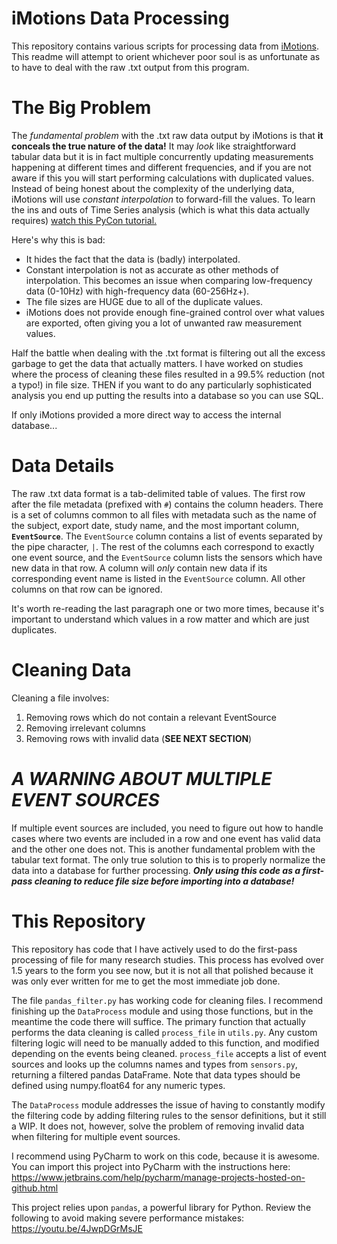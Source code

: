 # iMotions Data Processing

This repository contains various scripts for processing data from [iMotions](https://imotions.com).
This readme will attempt to orient whichever poor soul is as unfortunate as to
have to deal with the raw .txt output from this program.

# The Big Problem
The *fundamental problem* with the .txt raw data output by iMotions is 
that **it conceals the true nature of the data!** It may *look* like
straightforward tabular data but it is in fact multiple concurrently updating measurements
happening at different times and different frequencies, and if you are not aware
if this you will start performing calculations with duplicated values. Instead of
being honest about the complexity of the underlying data, iMotions will use *constant interpolation* 
to forward-fill the values. To learn the ins and outs of Time Series analysis (which is what this data 
actually requires) [watch this PyCon tutorial.](https://youtu.be/zmfe2RaX-14)

Here's why this is bad:
* It hides the fact that the data is (badly) interpolated.
* Constant interpolation is not as accurate as other methods of interpolation. This becomes an issue when 
comparing low-frequency data (0-10Hz) with high-frequency data (60-256Hz+).
* The file sizes are HUGE due to all of the duplicate values.
* iMotions does not provide enough fine-grained control over what values are exported, often giving you a lot
of unwanted raw measurement values.

Half the battle when dealing with the .txt format is filtering out all the excess garbage to get
the data that actually matters. I have worked on studies where the process of cleaning these files
resulted in a 99.5% reduction (not a typo!) in file size. THEN if you want to do any particularly sophisticated
analysis you end up putting the results into a database so you can use SQL. 

If only iMotions provided a more direct way to access the internal database...

# Data Details
The raw .txt data format is a tab-delimited table of values. The first row after the file metadata (prefixed with `#`) 
contains the column headers. There is a set of columns common to all files with metadata such as the name of the 
subject, export date, study name, and the most important column, **`EventSource`**. The `EventSource` column contains a
list of events separated by the pipe character, `|`. The rest of the columns each correspond to exactly one event source,
and the `EventSource` column lists the sensors which have new data in that row. A column will *only* contain new
data if its corresponding event name is listed in the `EventSource` column. All other columns on that row can be ignored.

It's worth re-reading the last paragraph one or two more times, because it's important to understand which values in a
row matter and which are just duplicates.

# Cleaning Data
Cleaning a file involves:
 1. Removing rows which do not contain a relevant EventSource
 2. Removing irrelevant columns
 3. Removing rows with invalid data (**SEE NEXT SECTION**)

# **_A WARNING ABOUT MULTIPLE EVENT SOURCES_** 
If multiple event sources are included, you need to figure out how to handle cases where two events are included in a
row and one event has valid data and the other one does not. This is another fundamental problem with the tabular text 
format. The only true solution to this is to properly normalize the data into a database for further processing. 
**_Only using this code as a first-pass cleaning to reduce file size before importing into a database!_** 

# This Repository
This repository has code that I have actively used to do the first-pass processing of file for many research
studies. This process has evolved over 1.5 years to the form you see now, but it is not all that polished because it was
only ever written for me to get the most immediate job done.

The file `pandas_filter.py` has working code for cleaning files. I recommend finishing up the `DataProcess` module and 
using those functions, but in the meantime the code there will suffice. The primary function that actually performs
the data cleaning is called `process_file` in `utils.py`. Any custom filtering logic will need to be manually added to 
this function, and modified depending on the events being cleaned. `process_file` accepts a list of event sources and
looks up the columns names and types from `sensors.py`, returning a filtered pandas DataFrame. Note that data types 
should be defined using numpy.float64 for any numeric types. 

The `DataProcess` module addresses the issue of having to constantly modify the filtering code by adding filtering rules
to the sensor definitions, but it still a WIP. It does not, however, solve the problem of removing invalid data when 
filtering for multiple event sources.

I recommend using PyCharm to work on this code, because it is awesome. You can import this project into PyCharm with the
instructions here: https://www.jetbrains.com/help/pycharm/manage-projects-hosted-on-github.html

This project relies upon `pandas`, a powerful library for Python. Review the following to avoid making severe performance
mistakes: https://youtu.be/4JwpDGrMsJE